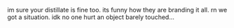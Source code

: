 im sure your distillate is fine too.
its funny how they are branding it all.
rn we got a situation. idk
no one hurt an object barely touched...

